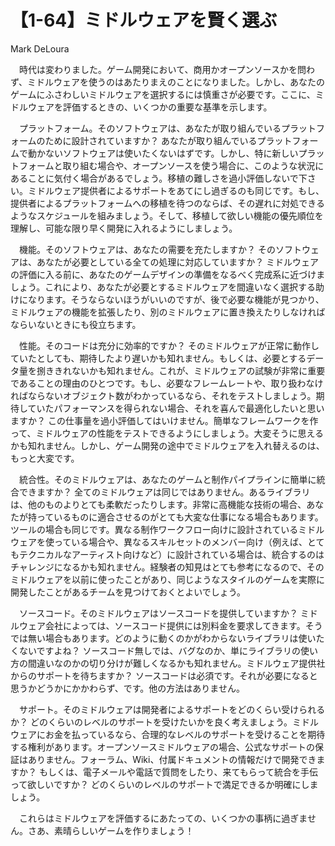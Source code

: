 # 【1-64】ミドルウェアを賢く選ぶ

<div class="author">Mark DeLoura</div>

　時代は変わりました。ゲーム開発において、商用かオープンソースかを問わず、ミドルウェアを使うのはあたりまえのことになりました。しかし、あなたのゲームにふさわしいミドルウェアを選択するには慎重さが必要です。ここに、ミドルウェアを評価するときの、いくつかの重要な基準を示します。

　プラットフォーム。そのソフトウェアは、あなたが取り組んでいるプラットフォームのために設計されていますか？ あなたが取り組んでいるプラットフォームで動かないソフトウェアは使いたくないはずです。しかし、特に新しいプラットフォームと取り組む場合や、オープンソースを使う場合に、このような状況にあることに気付く場合があるでしょう。移植の難しさを過小評価しないで下さい。ミドルウェア提供者によるサポートをあてにし過ぎるのも同じです。もし、提供者によるプラットフォームへの移植を待つのならば、その遅れに対処できるようなスケジュールを組みましょう。そして、移植して欲しい機能の優先順位を理解し、可能な限り早く開発に入れるようにしましょう。

　機能。そのソフトウェアは、あなたの需要を充たしますか？ そのソフトウェアは、あなたが必要としている全ての処理に対応していますか？ ミドルウェアの評価に入る前に、あなたのゲームデザインの準備をなるべく完成系に近づけましょう。これにより、あなたが必要とするミドルウェアを間違いなく選択する助けになります。そうならないほうがいいのですが、後で必要な機能が見つかり、ミドルウェアの機能を拡張したり、別のミドルウェアに置き換えたりしなければならいないときにも役立ちます。

　性能。そのコードは充分に効率的ですか？ そのミドルウェアが正常に動作していたとしても、期待したより遅いかも知れません。もしくは、必要とするデータ量を捌ききれないかも知れません。これが、ミドルウェアの試験が非常に重要であることの理由のひとつです。もし、必要なフレームレートや、取り扱わなければならないオブジェクト数がわかっているなら、それをテストしましょう。期待していたパフォーマンスを得られない場合、それを喜んで最適化したいと思いますか？ この仕事量を過小評価してはいけません。簡単なフレームワークを作って、ミドルウェアの性能をテストできるようにしましょう。大変そうに思えるかも知れません。しかし、ゲーム開発の途中でミドルウェアを入れ替えるのは、もっと大変です。

　統合性。そのミドルウェアは、あなたのゲームと制作パイプラインに簡単に統合できますか？ 全てのミドルウェアは同じではありません。あるライブラリは、他のものよりとても柔軟だったりします。非常に高機能な技術の場合、あなたが持っているものに適合させるのがとても大変な仕事になる場合もあります。ツールの場合も同じです。異なる制作ワークフロー向けに設計されているミドルウェアを使っている場合や、異なるスキルセットのメンバー向け（例えば、とてもテクニカルなアーティスト向けなど）に設計されている場合は、統合するのはチャレンジになるかも知れません。経験者の知見はとても参考になるので、そのミドルウェアを以前に使ったことがあり、同じようなスタイルのゲームを実際に開発したことがあるチームを見つけておくとよいでしょう。

　ソースコード。そのミドルウェアはソースコードを提供していますか？ ミドルウェア会社によっては、ソースコード提供には別料金を要求してきます。そうでは無い場合もあります。どのように動くのかがわからないライブラリは使いたくないですよね？ ソースコード無しでは、バグなのか、単にライブラリの使い方の間違いなのかの切り分けが難しくなるかも知れません。ミドルウェア提供社からのサポートを待ちますか？ ソースコードは必須です。それが必要になると思うかどうかにかかわらず、です。他の方法はありません。

　サポート。そのミドルウェアは開発者によるサポートをどのくらい受けられるか？ どのくらいのレベルのサポートを受けたいかを良く考えましょう。ミドルウェアにお金を払っているなら、合理的なレベルのサポートを受けることを期待する権利があります。オープンソースミドルウェアの場合、公式なサポートの保証はありません。フォーラム、Wiki、付属ドキュメントの情報だけで開発できますか？ もしくは、電子メールや電話で質問をしたり、来てもらって統合を手伝って欲しいですか？ どのくらいのレベルのサポートで満足できるか明確にしましょう。

　これらはミドルウェアを評価するにあたっての、いくつかの事柄に過ぎません。さあ、素晴らしいゲームを作りましょう！
